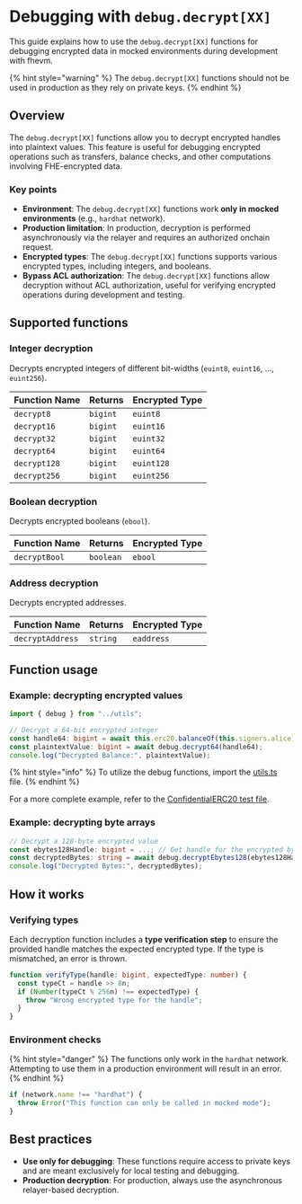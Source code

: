 # Debugging with `debug.decrypt[XX]`

This guide explains how to use the `debug.decrypt[XX]` functions for debugging encrypted data in mocked environments during development with fhevm.

{% hint style="warning" %} 
The `debug.decrypt[XX]` functions should not be used in production as they rely on private keys. 
{% endhint %}

## Overview

The `debug.decrypt[XX]` functions allow you to decrypt encrypted handles into plaintext values. This feature is useful for debugging encrypted operations such as transfers, balance checks, and other computations involving FHE-encrypted data.

### Key points

- **Environment**: The `debug.decrypt[XX]` functions work **only in mocked environments** (e.g., `hardhat` network).
- **Production limitation**: In production, decryption is performed asynchronously via the relayer and requires an authorized onchain request.
- **Encrypted types**: The `debug.decrypt[XX]` functions supports various encrypted types, including integers, and booleans.
- **Bypass ACL authorization**: The `debug.decrypt[XX]` functions allow decryption without ACL authorization, useful for verifying encrypted operations during development and testing.

## Supported functions

### Integer decryption

Decrypts encrypted integers of different bit-widths (`euint8`, `euint16`, ..., `euint256`).

| Function Name | Returns  | Encrypted Type |
| ------------- | -------- | -------------- |
| `decrypt8`    | `bigint` | `euint8`       |
| `decrypt16`   | `bigint` | `euint16`      |
| `decrypt32`   | `bigint` | `euint32`      |
| `decrypt64`   | `bigint` | `euint64`      |
| `decrypt128`  | `bigint` | `euint128`     |
| `decrypt256`  | `bigint` | `euint256`     |

### Boolean decryption

Decrypts encrypted booleans (`ebool`).

| Function Name | Returns   | Encrypted Type |
| ------------- | --------- | -------------- |
| `decryptBool` | `boolean` | `ebool`        |

### Address decryption

Decrypts encrypted addresses.

| Function Name    | Returns  | Encrypted Type |
| ---------------- | -------- | -------------- |
| `decryptAddress` | `string` | `eaddress`     |

## Function usage

### Example: decrypting encrypted values

```typescript
import { debug } from "../utils";

// Decrypt a 64-bit encrypted integer
const handle64: bigint = await this.erc20.balanceOf(this.signers.alice);
const plaintextValue: bigint = await debug.decrypt64(handle64);
console.log("Decrypted Balance:", plaintextValue);
```

{% hint style="info" %} 
To utilize the debug functions, import the [utils.ts](https://github.com/zama-ai/fhevm-hardhat-template/blob/main/test/utils.ts) file. 
{% endhint %}

For a more complete example, refer to the [ConfidentialERC20 test file](https://github.com/zama-ai/fhevm-hardhat-template/blob/f9505a67db31c988f49b6f4210df47ca3ce97841/test/confidentialERC20/ConfidentialERC20.ts#L181-L205).

### Example: decrypting byte arrays

```typescript
// Decrypt a 128-byte encrypted value
const ebytes128Handle: bigint = ...; // Get handle for the encrypted bytes
const decryptedBytes: string = await debug.decryptEbytes128(ebytes128Handle);
console.log("Decrypted Bytes:", decryptedBytes);
```

## **How it works**

### Verifying types

Each decryption function includes a **type verification step** to ensure the provided handle matches the expected encrypted type. If the type is mismatched, an error is thrown.

```typescript
function verifyType(handle: bigint, expectedType: number) {
  const typeCt = handle >> 8n;
  if (Number(typeCt % 256n) !== expectedType) {
    throw "Wrong encrypted type for the handle";
  }
}
```

### Environment checks

{% hint style="danger" %} 
The functions only work in the `hardhat` network. Attempting to use them in a production environment will result in an error. 
{% endhint %}

```typescript
if (network.name !== "hardhat") {
  throw Error("This function can only be called in mocked mode");
}
```

## **Best practices**

- **Use only for debugging**: These functions require access to private keys and are meant exclusively for local testing and debugging.
- **Production decryption**: For production, always use the asynchronous relayer-based decryption.
